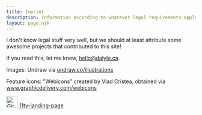 ```yaml
---
title: Imprint
description: Information according to whatever legal requirements apply.
layout: page.njk
---
```

I don't know legal stuff very well, but we should at least attribute some awesome projects that contributed to this site!

If you read this, let me know, <a href="mailto:hello@dalyle.ca?subject=I read the Imprint!">hello@dalyle.ca</a>.

Images: Undraw via <a href="https://undraw.co/illustrations" rel="noopener" target="_blank">undraw.co/illustrations</a>

Feature icons: "Webicons" created by Vlad Cristea, obtained via <a href="https://www.graphicdelivery.com/webicons" rel="noopener" target="_blank">www.graphicdelivery.com/webicons</a>

<div class="left-0 m-6">
<a href="https://github.com/ttntm/11ty-landing-page" target="_blank" rel="noopener" title="Get this theme @ GitHub"
    class="block rounded-full bg-black text-purple-600 hover:bg-white hover:text-black shadow-md p-4">
    <img src="/img/github.svg" width="30" height="30" class="float-left" alt="GitHub icon">
    11ty-landing-page
  </a>
  </div>
